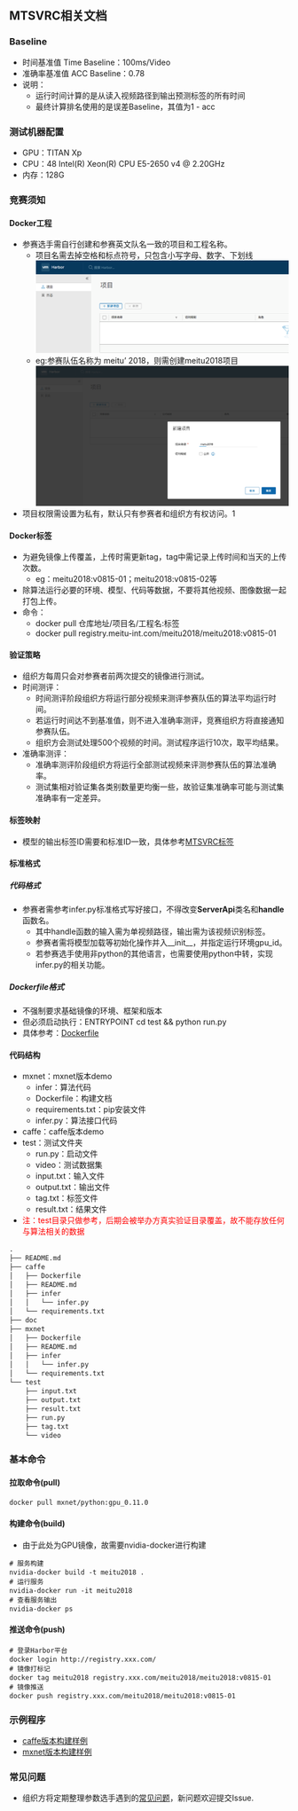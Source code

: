 ## MTSVRC相关文档

### Baseline
* 时间基准值 Time Baseline：100ms/Video
* 准确率基准值 ACC Baseline：0.78
* 说明：
    - 运行时间计算的是从读入视频路径到输出预测标签的所有时间
    - 最终计算排名使用的是误差Baseline，其值为1 - acc

### 测试机器配置
* GPU：TITAN Xp
* CPU：48 Intel(R) Xeon(R) CPU E5-2650 v4 @ 2.20GHz
* 内存：128G

### 竞赛须知
#### Docker工程
* 参赛选手需自行创建和参赛英文队名一致的项目和工程名称。
    - 项目名需去掉空格和标点符号，只包含小写字母、数字、下划线
    ![image1](doc/image/1.png)
    - eg:参赛队伍名称为 meitu’ 2018，则需创建meitu2018项目
    ![image2](doc/image/2.png)
* 项目权限需设置为私有，默认只有参赛者和组织方有权访问。1
    
#### Docker标签
* 为避免镜像上传覆盖，上传时需更新tag，tag中需记录上传时间和当天的上传次数。
    - eg：meitu2018:v0815-01；meitu2018:v0815-02等
* 除算法运行必要的环境、模型、代码等数据，不要将其他视频、图像数据一起打包上传。
* 命令：
    - docker pull 仓库地址/项目名/工程名:标签
    - docker pull registry.meitu-int.com/meitu2018/meitu2018:v0815-01
 
#### 验证策略
* 组织方每周只会对参赛者前两次提交的镜像进行测试。
* 时间测评：
    - 时间测评阶段组织方将运行部分视频来测评参赛队伍的算法平均运行时间。
    - 若运行时间达不到基准值，则不进入准确率测评，竞赛组织方将直接通知参赛队伍。
    - 组织方会测试处理500个视频的时间。测试程序运行10次，取平均结果。
* 准确率测评：
    - 准确率测评阶段组织方将运行全部测试视频来评测参赛队伍的算法准确率。
    - 测试集相对验证集各类别数量更均衡一些，故验证集准确率可能与测试集准确率有一定差异。

#### 标签映射
* 模型的输出标签ID需要和标准ID一致，具体参考[MTSVRC标签](doc/Tag.md)


#### 标准格式
##### 代码格式
* 参赛者需参考infer.py标准格式写好接口，不得改变**ServerApi**类名和**handle**函数名。
    - 其中handle函数的输入需为单视频路径，输出需为该视频识别标签。
    - 参赛者需将模型加载等初始化操作并入__init__，并指定运行环境gpu_id。
    - 若参赛选手使用非python的其他语言，也需要使用python中转，实现infer.py的相关功能。
##### Dockerfile格式
* 不强制要求基础镜像的环境、框架和版本
* 但必须启动执行：ENTRYPOINT cd test && python run.py
* 具体参考：[Dockerfile](mxnet/Dockerfile)
    
#### 代码结构
* mxnet：mxnet版本demo
    - infer：算法代码
    - Dockerfile：构建文档
    - requirements.txt：pip安装文件
  - infer.py：算法接口代码
* caffe：caffe版本demo
* test：测试文件夹
    - run.py：启动文件
	- video：测试数据集
    - input.txt：输入文件
    - output.txt：输出文件
    - tag.txt：标签文件
    - result.txt：结果文件
* <font color="red">注：test目录只做参考，后期会被举办方真实验证目录覆盖，故不能存放任何与算法相关的数据</font>

```
.
├── README.md
├── caffe
│   ├── Dockerfile
│   ├── README.md
│   ├── infer
│   │   └── infer.py
│   └── requirements.txt
├── doc
├── mxnet
│   ├── Dockerfile
│   ├── README.md
│   ├── infer
│   │   └── infer.py
│   └── requirements.txt
└── test
    ├── input.txt
    ├── output.txt
    ├── result.txt
    ├── run.py
    ├── tag.txt
    └── video
```

### 基本命令
#### 拉取命令(pull)
```
docker pull mxnet/python:gpu_0.11.0
```

#### 构建命令(build)
* 由于此处为GPU镜像，故需要nvidia-docker进行构建

```
# 服务构建
nvidia-docker build -t meitu2018 .
# 运行服务
nvidia-docker run -it meitu2018
# 查看服务输出
nvidia-docker ps
```

#### 推送命令(push)
```
# 登录Harbor平台
docker login http://registry.xxx.com/ 
# 镜像打标记    				
docker tag meitu2018 registry.xxx.com/meitu2018/meitu2018:v0815-01
# 镜像推送   	
docker push registry.xxx.com/meitu2018/meitu2018:v0815-01		
```

### 示例程序
* [caffe版本构建样例](caffe/README.md)
* [mxnet版本构建样例](mxnet/README.md)


### 常见问题
* 组织方将定期整理参数选手遇到的[常见问题](doc/FAQ.md)，新问题欢迎提交Issue.
